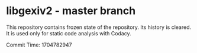 # libgexiv2 - master branch

This repository contains frozen state of the repository.
Its history is cleared. It is used only for static code
analysis with Codacy.

Commit Time: 1704782947
